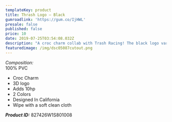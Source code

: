 ```yaml
---
templateKey: product
title: Thrash Logo – Black
gumroadlink: 'https://gum.co/IjHWL'
presale: false
published: false
price: 10
date: 2019-07-25T03:54:08.032Z
description: "A croc charm collab with Trash Racing! The black logo variant. \U0001F994"
featuredimage: /img/dsc05087cutout.png
---
```

_Composition:_\
100% PVC

* Croc Charm
* 3D logo
* Adds 10hp
* 2 Colors
* Designed In California
* Wipe with a soft clean cloth

**_Product ID:_** 827426W1S801008
